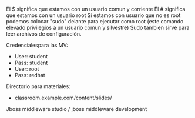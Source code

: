 El $ significa que estamos con un usuario comun y corriente
El # significa que estamos con un usuario root
Si estamos con usuario que no es root podemos colocar "sudo" delante para ejecutar como root (este comando elevado privilegios a un usuario comun y silvestre)
Sudo tambien sirve para leer archivos de configuración.

Credencialespara las MV:
- User: student
- Pass: student
- User: root
- Pass: redhat

Directorio para materiales:
- classroom.example.com/content/slides/

Jboss middleware studio / jboss middleware development

